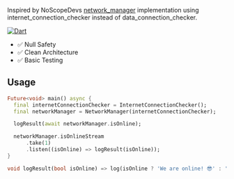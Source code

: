 Inspired by NoScopeDevs [network_manager](https://github.com/NoScopeDevs/network_manager) implementation using internet_connection_checker instead of data_connection_checker.

[![Dart](https://github.com/JuanCarlosRC/network_manager/actions/workflows/dart.yml/badge.svg)](https://github.com/JuanCarlosRC/network_manager/actions/workflows/dart.yml)

- ✅  Null Safety
- ✅  Clean Architecture 
- ✅  Basic Testing

## Usage

```dart
Future<void> main() async {
  final internetConnectionChecker = InternetConnectionChecker();
  final networkManager = NetworkManager(internetConnectionChecker);

  logResult(await networkManager.isOnline);

  networkManager.isOnlineStream
      .take(1)
      .listen((isOnline) => logResult(isOnline));
}

void logResult(bool isOnline) => log(isOnline ? 'We are online! 😎' : 'We are offline... 😓');
```


